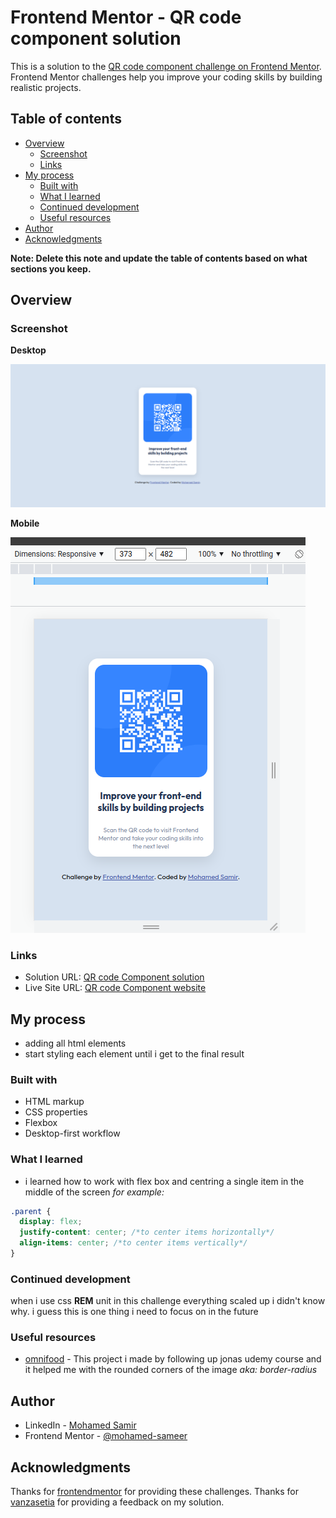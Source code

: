 # Frontend Mentor - QR code component solution

This is a solution to the [QR code component challenge on Frontend Mentor](https://www.frontendmentor.io/challenges/qr-code-component-iux_sIO_H). Frontend Mentor challenges help you improve your coding skills by building realistic projects.

## Table of contents

- [Overview](#overview)
  - [Screenshot](#screenshot)
  - [Links](#links)
- [My process](#my-process)
  - [Built with](#built-with)
  - [What I learned](#what-i-learned)
  - [Continued development](#continued-development)
  - [Useful resources](#useful-resources)
- [Author](#author)
- [Acknowledgments](#acknowledgments)

**Note: Delete this note and update the table of contents based on what sections you keep.**

## Overview

### Screenshot

**Desktop**

![Desktop](./screenshots/QR-desktop.png)

**Mobile**

![Mobile](./screenshots/QR-mobile.png)

### Links

- Solution URL: [QR code Component solution](https://www.frontendmentor.io/solutions/qr-code-component-using-flexbox-N7enohN1iz)
- Live Site URL: [QR code Component website](https://qrcode-component-mohamed.netlify.app/)

## My process

- adding all html elements
- start styling each element until i get to the final result

### Built with

- HTML markup
- CSS properties
- Flexbox
- Desktop-first workflow

### What I learned

- i learned how to work with flex box and centring a single item in the middle of the screen
  _for example:_

```css
.parent {
  display: flex;
  justify-content: center; /*to center items horizontally*/
  align-items: center; /*to center items vertically*/
}
```

### Continued development

when i use css **REM** unit in this challenge everything scaled up i didn't know why.
i guess this is one thing i need to focus on in the future

### Useful resources

- [omnifood](https://omnifood-mohamed.netlify.app/) - This project i made by following up jonas udemy course and it helped me with the rounded corners of the image _aka: border-radius_

## Author

- LinkedIn - [Mohamed Samir](https://www.linkedin.com/in/mohamad-samir08/)
- Frontend Mentor - [@mohamed-sameer](https://www.frontendmentor.io/profile/mohamed-sameer)

## Acknowledgments

Thanks for [frontendmentor](https://www.frontendmentor.io) for providing these challenges.
Thanks for [vanzasetia](https://www.frontendmentor.io/profile/vanzasetia) for providing a feedback on my solution.
